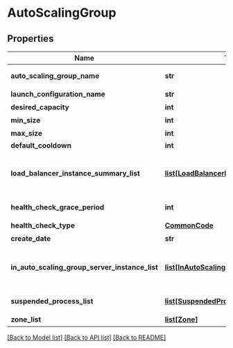 # AutoScalingGroup

## Properties
Name | Type | Description | Notes
------------ | ------------- | ------------- | -------------
**auto_scaling_group_name** | **str** | 오토스케일링그룹명 | [optional] 
**launch_configuration_name** | **str** | 론치설정명 | [optional] 
**desired_capacity** | **int** | 기대능력치 | [optional] 
**min_size** | **int** | 최소사이즈 | [optional] 
**max_size** | **int** | 최대사이즈 | [optional] 
**default_cooldown** | **int** |  | [optional] 
**load_balancer_instance_summary_list** | [**list[LoadBalancerInstanceSummary]**](LoadBalancerInstanceSummary.md) | 로드밸런서인스턴스Summary리스트 | [optional] 
**health_check_grace_period** | **int** | 헬스체크보류기간 | [optional] 
**health_check_type** | [**CommonCode**](CommonCode.md) | 헬스체크유형 | [optional] 
**create_date** | **str** | 생성일시 | [optional] 
**in_auto_scaling_group_server_instance_list** | [**list[InAutoScalingGroupServerInstance]**](InAutoScalingGroupServerInstance.md) | 오토스케일링그룹에속한서버인스턴스리스트 | [optional] 
**suspended_process_list** | [**list[SuspendedProcess]**](SuspendedProcess.md) | 보류된프로세스리스트 | [optional] 
**zone_list** | [**list[Zone]**](Zone.md) | ZONE리스트 | [optional] 

[[Back to Model list]](../README.md#documentation-for-models) [[Back to API list]](../README.md#documentation-for-api-endpoints) [[Back to README]](../README.md)


